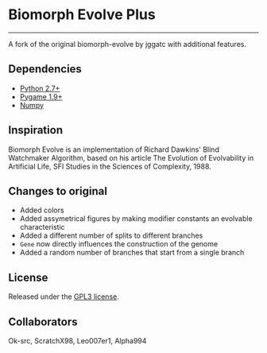 # Biomorph Evolve Plus
---
A fork of the original biomorph-evolve by jggatc with additional features.

## Dependencies
* [Python 2.7+](https://www.python.org/)
* [Pygame 1.9+](https://www.pygame.org/)
* [Numpy](https://numpy.org/)

## Inspiration
Biomorph Evolve is an implementation of Richard Dawkins' Blind Watchmaker Algorithm, based on his article The Evolution of Evolvability in Artificial Life, SFI Studies in the Sciences of Complexity, 1988.

## Changes to original
* Added colors
* Added assymetrical figures by making modifier constants an evolvable characteristic
* Added a different number of splits to different branches
* `Gene` now directly influences the construction of the genome
* Added a random number of branches that start from a single branch

## License
Released under the [GPL3 license](http://www.gnu.org/licenses/gpl.html).

## Collaborators

Ok-src, ScratchX98, Leo007er1, Alpha994
